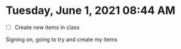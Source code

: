 # Tuesday, June  1, 2021 08:44 AM
- [ ] Create new items in class 

Signing on, going to try and create my items 
